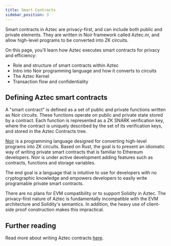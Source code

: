 ```yaml
---
title: Smart Contracts
sidebar_position: 3
---
```


Smart contracts in Aztec are privacy-first, and can include both public and private elements. They are written in Noir framework called Aztec.nr, and allow high-level programs to be converted into ZK circuits.

On this page, you’ll learn how Aztec executes smart contracts for privacy and efficiency:

- Role and structure of smart contracts within Aztec
- Intro into Noir programming language and how it converts to circuits
- The Aztec Kernel
- Transaction flow and confidentiality

## Defining Aztec smart contracts

A "smart contract" is defined as a set of public and private functions written as Noir circuits. These functions operate on public and private state stored by a contract. Each function is represented as a ZK SNARK verification key, where the contract is uniquely described by the set of its verification keys, and stored in the Aztec Contracts tree.

[Noir](https://noir-lang.org) is a programming language designed for converting high-level programs into ZK circuits. Based on Rust, the goal is to present an idiomatic way of writing private smart contracts that is familiar to Ethereum developers. Noir is under active development adding features such as contracts, functions and storage variables.

The end goal is a language that is intuitive to use for developers with no cryptographic knowledge and empowers developers to easily write programable private smart contracts.

There are no plans for EVM compatibility or to support Solidity in Aztec. The privacy-first nature of Aztec is fundamentally incompatible with the EVM architecture and Solidity's semantics. In addition, the heavy use of client-side proof construction makes this impractical.

## Further reading

Read more about writing Aztec contracts [here](../../../guides/smart_contracts/writing_contracts/initializers).

